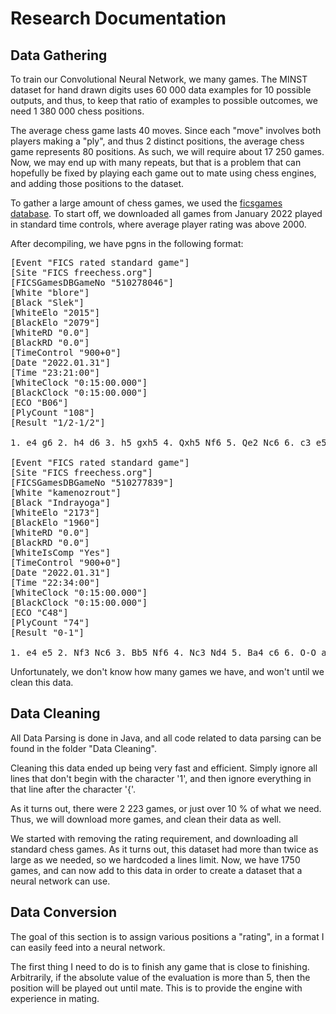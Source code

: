 # Research Documentation



## Data Gathering

To train our Convolutional Neural Network, we many games. The MINST dataset for hand drawn digits uses 60 000 data examples for 10 possible outputs, and thus, to keep that ratio of examples to possible outcomes, we need 1 380 000 chess positions.

The average chess game lasts 40 moves. Since each "move" involves both players making a "ply", and thus 2 distinct positions, the average chess game represents 80 positions. As such, we will require about 17 250 games. Now, we may end up with many repeats, but that is a problem that can hopefully be fixed by playing each game out to mate using chess engines, and adding those positions to the dataset.

To gather a large amount of chess games, we used the [ficsgames database](https://www.ficsgames.org/download.html). To start off, we downloaded all games from January 2022 played in standard time controls, where average player rating was above 2000.

After decompiling, we have pgns in the following format:

<pre>
[Event "FICS rated standard game"]
[Site "FICS freechess.org"]
[FICSGamesDBGameNo "510278046"]
[White "blore"]
[Black "Slek"]
[WhiteElo "2015"]
[BlackElo "2079"]
[WhiteRD "0.0"]
[BlackRD "0.0"]
[TimeControl "900+0"]
[Date "2022.01.31"]
[Time "23:21:00"]
[WhiteClock "0:15:00.000"]
[BlackClock "0:15:00.000"]
[ECO "B06"]
[PlyCount "108"]
[Result "1/2-1/2"]

1. e4 g6 2. h4 d6 3. h5 gxh5 4. Qxh5 Nf6 5. Qe2 Nc6 6. c3 e5 7. Nf3 Bg4 8. d3 d5 9. Nbd2 Qd6 10. exd5 Qxd5 11. Ne4 Be7 12. Nxf6+ Bxf6 13. Qe4 Bxf3 14. gxf3 O-O-O 15. Qf5+ Qe6 16. Bh3 Qxf5 17. Bxf5+ Kb8 18. Be3 Ne7 19. Be4 Bg7 20. O-O-O f5 21. Bg5 fxe4 22. Bxe7 Rxd3 23. Rxd3 exd3 24. Kd2 Kc8 25. Kxd3 Kd7 26. Bc5 Ke6 27. Ke4 b6 28. Be3 h5 29. Bg5 c6 30. Rg1 Bf6 31. f4 exf4 32. Bxf4 h4 33. Rg6 Rh5 34. f3 h3 35. Bh2 Rg5 36. Rxg5 Bxg5 37. f4 Bh4 38. b3 Be1 39. c4 Kf6 40. f5 Bc3 41. Bb8 a6 42. Bc7 b5 43. cxb5 cxb5 44. a4 bxa4 45. bxa4 Kg5 46. Kf3 Kxf5 47. Bb6 Be5 48. Bd8 h2 49. Kg2 Ke4 50. Kh1 Kd5 51. Be7 Kc4 52. Bf8 a5 53. Bh6 Kb3 54. Be3 Kxa4 {Game drawn by mutual agreement} 1/2-1/2

[Event "FICS rated standard game"]
[Site "FICS freechess.org"]
[FICSGamesDBGameNo "510277839"]
[White "kamenozrout"]
[Black "Indrayoga"]
[WhiteElo "2173"]
[BlackElo "1960"]
[WhiteRD "0.0"]
[BlackRD "0.0"]
[WhiteIsComp "Yes"]
[TimeControl "900+0"]
[Date "2022.01.31"]
[Time "22:34:00"]
[WhiteClock "0:15:00.000"]
[BlackClock "0:15:00.000"]
[ECO "C48"]
[PlyCount "74"]
[Result "0-1"]

1. e4 e5 2. Nf3 Nc6 3. Bb5 Nf6 4. Nc3 Nd4 5. Ba4 c6 6. O-O a5 7. Nxd4 exd4 8. e5 dxc3 9. exf6 d5 10. dxc3 b5 11. Re1+ Be6 12. fxg7 Bxg7 13. Qg4 O-O 14. Rxe6 fxe6 15. Qxe6+ Kh8 16. Qxc6 bxa4 17. Qxa4 Qb6 18. Be3 Qxb2 19. Rd1 Qxc3 20. Qb3 d4 21. Qxc3 dxc3 22. Kf1 Rfd8 23. Rxd8+ Rxd8 24. Ke2 Rb8 25. Kd3 Rb2 26. a3 Ra2 27. Bc5 Kg8 28. f4 a4 29. Bb4 Ra1 30. f5 Rd1+ 31. Kc4 Rd2 32. g4 Rxc2 33. h3 Rb2 34. Be7 c2 35. Bg5 Rb1 36. h4 c1=Q+ 37. Bxc1 Rxc1+ {White resigns} 0-1
</pre>

Unfortunately, we don't know how many games we have, and won't until we clean this data. 


## Data Cleaning

All Data Parsing is done in Java, and all code related to data parsing can be found in the folder "Data Cleaning".

Cleaning this data ended up being very fast and efficient. Simply ignore all lines that don't begin with the character '1', and then ignore everything in that line after the character '{'. 

As it turns out, there were 2 223 games, or just over 10 % of what we need. Thus, we will download more games, and clean their data as well.

We started with removing the rating requirement, and downloading all standard chess games. As it turns out, this dataset had more than twice as large as we needed, so we hardcoded a lines limit. Now, we have 1750 games, and can now add to this data in order to create a dataset that a neural network can use. 

## Data Conversion

The goal of this section is to assign various positions a "rating", in a format I can easily feed into a neural network.

The first thing I need to do is to finish any game that is close to finishing. Arbitrarily, if the absolute value of the evaluation is more than 5, then the position will be played out until mate. This is to provide the engine with experience in mating. 